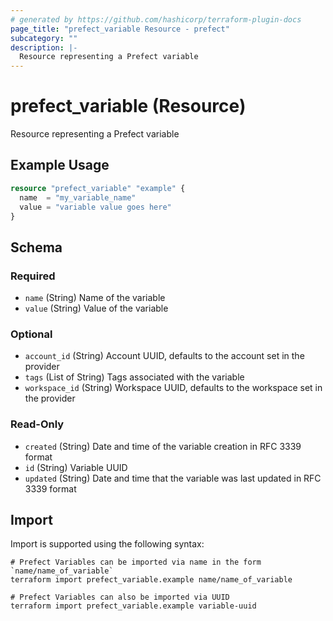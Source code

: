 ```yaml
---
# generated by https://github.com/hashicorp/terraform-plugin-docs
page_title: "prefect_variable Resource - prefect"
subcategory: ""
description: |-
  Resource representing a Prefect variable
---
```


# prefect_variable (Resource)

Resource representing a Prefect variable

## Example Usage

```terraform
resource "prefect_variable" "example" {
  name  = "my_variable_name"
  value = "variable value goes here"
}
```

<!-- schema generated by tfplugindocs -->
## Schema

### Required

- `name` (String) Name of the variable
- `value` (String) Value of the variable

### Optional

- `account_id` (String) Account UUID, defaults to the account set in the provider
- `tags` (List of String) Tags associated with the variable
- `workspace_id` (String) Workspace UUID, defaults to the workspace set in the provider

### Read-Only

- `created` (String) Date and time of the variable creation in RFC 3339 format
- `id` (String) Variable UUID
- `updated` (String) Date and time that the variable was last updated in RFC 3339 format

## Import

Import is supported using the following syntax:

```shell
# Prefect Variables can be imported via name in the form `name/name_of_variable`
terraform import prefect_variable.example name/name_of_variable

# Prefect Variables can also be imported via UUID
terraform import prefect_variable.example variable-uuid
```
